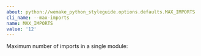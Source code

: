 ```yaml
---
about: python://wemake_python_styleguide.options.defaults.MAX_IMPORTS
cli_name: --max-imports
name: MAX_IMPORTS
value: '12'
---
```


Maximum number of imports in a single module: